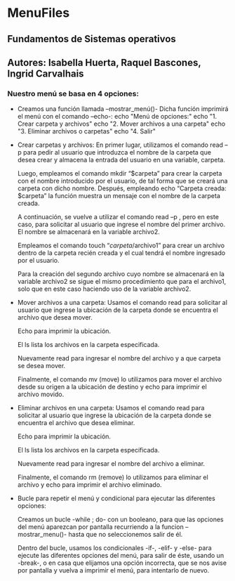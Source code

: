 # MenuFiles
## Fundamentos de Sistemas operativos
## Autores: Isabella Huerta, Raquel Bascones, Ingrid Carvalhais
### Nuestro menú se basa en 4 opciones: 
* Creamos una función llamada –mostrar_menú()- 
  Dicha función imprimirá el menú con el comando –echo-: 
  echo "Menú de opciones:" 
  echo "1. Crear carpeta y archivos" 
  echo "2. Mover archivos a una carpeta" 
  echo "3. Eliminar archivos o carpetas" 
  echo "4. Salir" 
  
* Crear carpetas y archivos:
  En primer lugar, utilizamos el comando read –p para pedir al usuario que introduzca el nombre de la carpeta que desea crear y almacena la entrada del usuario en una variable, 
  carpeta.
  
  Luego, empleamos el comando mkdir “$carpeta” para crear la carpeta con el nombre introducido por el usuario, de tal forma que se creará una carpeta con dicho nombre. 
  Después, empleando echo “Carpeta creada: $carpeta” la función muestra un mensaje con el nombre de la carpeta creada.
  
  A continuación, se vuelve a utilizar el comando read –p , pero en este caso, para solicitar al usuario que ingrese el nombre del primer archivo. El nombre se almacenará en la 
  variable archivo2.
  
  Empleamos el comando touch “$carpeta/$archivo1” para crear un archivo dentro de la carpeta recién creada y el cual tendrá el nombre ingresado por el usuario.
  
  Para la creación del segundo archivo cuyo nombre se almacenará en la variable archivo2 se sigue el mismo procedimiento que para el archivo1, solo que en este caso haciendo uso de 
  la variable archivo2. 
  
* Mover archivos a una carpeta:
    Usamos el comando read para solicitar al usuario que ingrese la ubicación de la carpeta donde se encuentra el archivo que desea mover. 

    Echo para imprimir la ubicación. 

    El ls lista los archivos en la carpeta especificada. 

    Nuevamente read para ingresar el nombre del archivo y a que carpeta se desea mover. 

    Finalmente, el comando mv (move) lo utilizamos para mover el archivo desde su origen a la ubicación de  destino y echo para imprimir el archivo movido. 
    
  
* Eliminar archivos en una carpeta:
    Usamos el comando read para solicitar al usuario que ingrese la ubicación de la carpeta donde se encuentra el archivo que desea eliminar. 

    Echo para imprimir la ubicación. 

    El ls lista los archivos en la carpeta especificada. 

    Nuevamente read para ingresar el nombre del archivo a eliminar. 

    Finalmente, el comando rm (remove) lo utilizamos para eliminar el archivo y echo para imprimir el archivo eliminado.

* Bucle para repetir el menú y condicional para ejecutar las diferentes opciones: 

  Creamos un bucle -while ; do- con un booleano, para que las opciones del menú aparezcan por pantalla recurriendo a la funcion –mostrar_menu()-
  hasta que no seleccionemos salir de él. 

  Dentro del bucle, usamos los condicionales -if-, -elif- y -else- para ejecute las diferentes opciones del menú, para salir de éste, usando un -break-,
  o en casa que elijamos una opción incorrecta, que se nos avise por pantalla y vuelva a imprimir el menú, para intentarlo de nuevo. 

